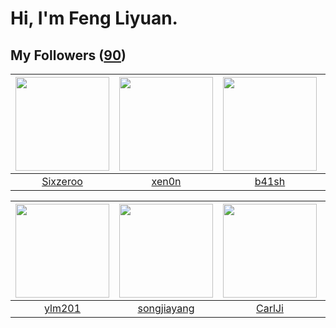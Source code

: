 # Hi, I'm Feng Liyuan.

## My Followers ([90](https://github.com/SunRunAway?tab=followers))

| <img src="https://avatars.githubusercontent.com/u/20949383?v=4" width="150" height="150" /> | <img src="https://avatars.githubusercontent.com/u/1175567?v=4" width="150" height="150" /> | <img src="https://avatars.githubusercontent.com/u/1070352?v=4" width="150" height="150" /> | <img src="https://avatars.githubusercontent.com/u/1449133?v=4" width="150" height="150" /> |
| :-----------------------------------------------------------------------------------------: | :----------------------------------------------------------------------------------------: | :----------------------------------------------------------------------------------------: | :----------------------------------------------------------------------------------------: |
|                           [Sixzeroo](https://github.com/Sixzeroo)                           |                              [xen0n](https://github.com/xen0n)                             |                              [b41sh](https://github.com/b41sh)                             |                             [ma6174](https://github.com/ma6174)                            |

| <img src="https://avatars.githubusercontent.com/u/588162?v=4" width="150" height="150" /> | <img src="https://avatars.githubusercontent.com/u/1459834?v=4" width="150" height="150" /> | <img src="https://avatars.githubusercontent.com/u/10810759?v=4" width="150" height="150" /> | <img src="https://avatars.githubusercontent.com/u/35111?v=4" width="150" height="150" /> |
| :---------------------------------------------------------------------------------------: | :----------------------------------------------------------------------------------------: | :-----------------------------------------------------------------------------------------: | :--------------------------------------------------------------------------------------: |
|                            [ylm201](https://github.com/ylm201)                            |                        [songjiayang](https://github.com/songjiayang)                       |                             [CarlJi](https://github.com/CarlJi)                             |                            [why404](https://github.com/why404)                           |